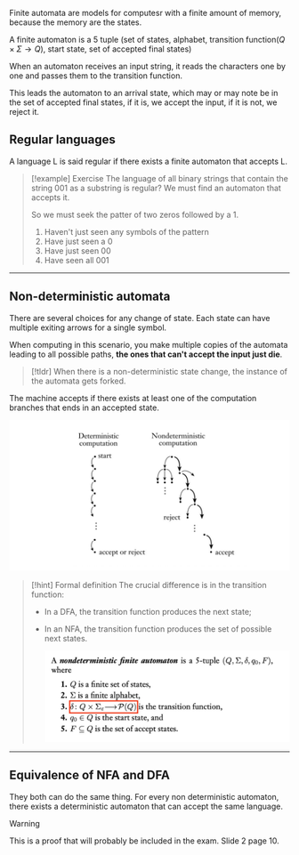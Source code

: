 Finite automata are models for computesr with a finite amount of memory, because the memory are the states.

A finite automaton is a 5 tuple (set of states, alphabet, transition function($Q \times \Sigma \rightarrow Q$), start state, set of accepted final states)

When an automaton receives an input string, it reads the characters one by one and passes them to the transition function.

This leads the automaton to an arrival state, which may or may note be in the set of accepted final states, if it is, we accept the input, if it is not, we reject it.


## Regular languages

A language L is said regular if there exists a finite automaton that accepts L.

> [!example] Exercise
> The language of all binary strings that contain the string $001$ as a substring is regular?
> We must find an automaton that accepts it.
> 
> So we must seek the patter of two zeros followed by a 1.
> 
>  1. Haven't just seen any symbols of the pattern
>  2. Have just seen a 0
>  3. Have just seen 00
>  4. Have seen all 001

---


## Non-deterministic automata

There are several choices for any change of state. Each state can have multiple exiting arrows for a single symbol.

When computing in this scenario, you make multiple copies of the automata leading to all possible paths, **the ones that can't accept the input just die**.

> [!tldr]
> When there is a non-deterministic state change, the instance of the automata gets forked.


The machine accepts if there exists at least one of the computation branches that ends in an accepted state.

![](../z_images/Pasted%20image%2020230927112857.png)


> [!hint] Formal definition
> The crucial difference is in the transition function: 
> - In a DFA, the transition function produces the next state;
> - In an NFA, the transition function produces the set of possible next states.
>   
>   ![](../z_images/Pasted%20image%2020230927113542.png)

---


## Equivalence of NFA and DFA

They both can do the same thing. For every non deterministic automaton, there exists a deterministic automaton that can accept the same language.


> [!warning]
> This is a proof that will probably be included in the exam. Slide 2 page 10.